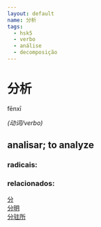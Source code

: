 ```yaml
--- 
layout: default
name: 分析 
tags: 
  - hsk5
  - verbo
  - análise
  - decomposição
--- 
```

# 分析 
fēnxī  
 
*(动词/verbo)*  
## analisar; to analyze 
### radicais: 
### relacionados: 
[分](/zhengshidu/hsk1/分)  
[分明](/zhengshidu/hsk7-9/分明)  
[分驻所](/zhengshidu/outras/分驻所)  
